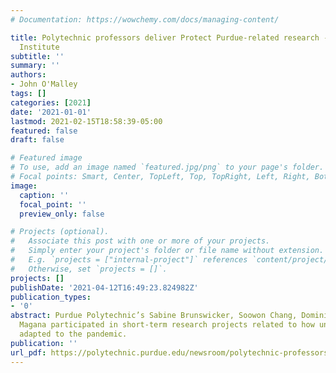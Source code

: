 ```yaml
---
# Documentation: https://wowchemy.com/docs/managing-content/

title: Polytechnic professors deliver Protect Purdue-related research - Purdue Polytechnic
  Institute
subtitle: ''
summary: ''
authors:
- John O'Malley
tags: []
categories: [2021]
date: '2021-01-01'
lastmod: 2021-02-15T18:58:39-05:00
featured: false
draft: false

# Featured image
# To use, add an image named `featured.jpg/png` to your page's folder.
# Focal points: Smart, Center, TopLeft, Top, TopRight, Left, Right, BottomLeft, Bottom, BottomRight.
image:
  caption: ''
  focal_point: ''
  preview_only: false

# Projects (optional).
#   Associate this post with one or more of your projects.
#   Simply enter your project's folder or file name without extension.
#   E.g. `projects = ["internal-project"]` references `content/project/deep-learning/index.md`.
#   Otherwise, set `projects = []`.
projects: []
publishDate: '2021-04-12T16:49:23.824982Z'
publication_types:
- '0'
abstract: Purdue Polytechnic’s Sabine Brunswicker, Soowon Chang, Dominic Kao and Alejandra
  Magana participated in short-term research projects related to how universities
  adapted to the pandemic.
publication: ''
url_pdf: https://polytechnic.purdue.edu/newsroom/polytechnic-professors-deliver-protect-purdue-related-research
---
```

